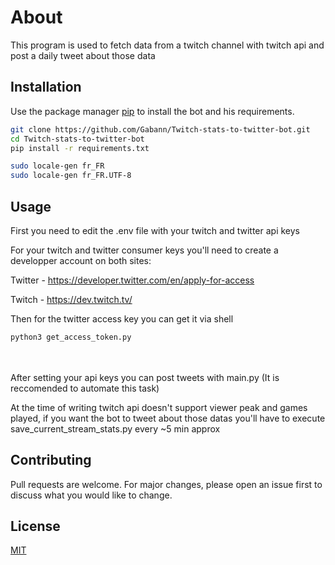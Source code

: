 # About

This program is used to fetch data from a twitch channel with twitch api and post a daily tweet about those data

## Installation

Use the package manager [pip](https://pip.pypa.io/en/stable/) to install the bot and his requirements.

```bash
git clone https://github.com/Gabann/Twitch-stats-to-twitter-bot.git
cd Twitch-stats-to-twitter-bot
pip install -r requirements.txt

sudo locale-gen fr_FR
sudo locale-gen fr_FR.UTF-8
```

## Usage

First you need to edit the .env file with your twitch and twitter api keys

For your twitch and twitter consumer keys you'll need to create a developper account on both sites: 

Twitter - https://developer.twitter.com/en/apply-for-access

Twitch - https://dev.twitch.tv/
 
Then for the twitter access key you can get it via shell

```bash
python3 get_access_token.py
```

<br/><br/>
After setting your api keys you can post tweets with main.py (It is reccomended to automate this task)

At the time of writing twitch api doesn't support viewer peak and games played, if you want the bot to tweet about those datas you'll have to execute save_current_stream_stats.py every ~5 min approx

## Contributing
Pull requests are welcome. For major changes, please open an issue first to discuss what you would like to change.

## License
[MIT](https://choosealicense.com/licenses/mit/)
